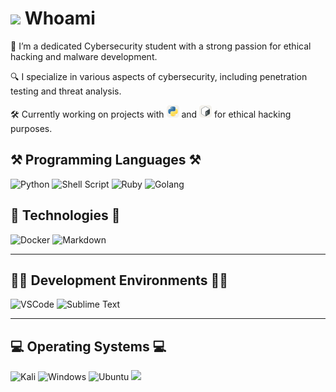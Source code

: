 
# <picture><img src = "https://i.pinimg.com/originals/3f/7e/4e/3f7e4eff7c96e9fe4b8b4b1ff3f7bdb5.gif" width = 50px></picture> Whoami
 👤 I’m a dedicated Cybersecurity student with a strong passion for ethical hacking and malware development.

🔍 I specialize in various aspects of cybersecurity, including penetration testing and threat analysis.

🛠️ Currently working on projects with <picture><img src = "https://github.com/tandpfun/skill-icons/blob/main/icons/Python-Light.svg" width = 20px></picture> and <picture><img src = "https://github.com/tandpfun/skill-icons/blob/main/icons/Bash-Light.svg" width = 20px></picture> for ethical hacking purposes.

## ⚒️ <b>Programming Languages</b> ⚒️
![Python](https://img.shields.io/badge/python-3670A0?style=for-the-badge&logo=python&logoColor=ffdd54)
![Shell Script](https://img.shields.io/badge/shell_script-%23121011.svg?style=for-the-badge&logo=gnu-bash&logoColor=white)
![Ruby](https://img.shields.io/badge/ruby-%23CC342D.svg?style=for-the-badge&logo=ruby&logoColor=white)
![Golang](https://img.shields.io/badge/Go-00ADD8?logo=Go&logoColor=white&style=for-the-badge)

## 🔧 <b>Technologies</b> 🔧
![Docker](https://img.shields.io/badge/docker-257bd6?style=for-the-badge&logo=docker&logoColor=white)
![Markdown](https://img.shields.io/badge/markdown-%23000000.svg?style=for-the-badge&logo=markdown&logoColor=white)

---
## 👨‍💻 <b>Development Environments</b> 👨‍💻
![VSCode](https://img.shields.io/badge/Visual_Studio_Code-0078D4?style=for-the-badge&logo=visual%20studio%20code&logoColor=white)
![Sublime Text](https://img.shields.io/badge/sublime_text-%23575757.svg?style=for-the-badge&logo=sublime-text&logoColor=important)

---
## 💻 <b>Operating Systems</b> 💻
![Kali](https://img.shields.io/badge/Kali_Linux-557C94?style=for-the-badge&logo=kali-linux&logoColor=white)
![Windows](https://img.shields.io/badge/Windows-0078D6?style=for-the-badge&logo=windows&logoColor=white)
![Ubuntu](https://img.shields.io/badge/Ubuntu-E95420?style=for-the-badge&logo=Ubuntu&logoColor=white)
<img src="https://user-images.githubusercontent.com/73097560/115834477-dbab4500-a447-11eb-908a-139a6edaec5c.gif"><br><br>
